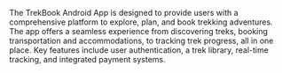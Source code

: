 The TrekBook  Android App is designed to provide users with a comprehensive platform to explore, plan, and book trekking adventures. The app offers a seamless experience from discovering treks, booking transportation and accommodations, to tracking trek progress, all in one place. Key features include user authentication, a trek library, real-time tracking, and integrated payment systems.
